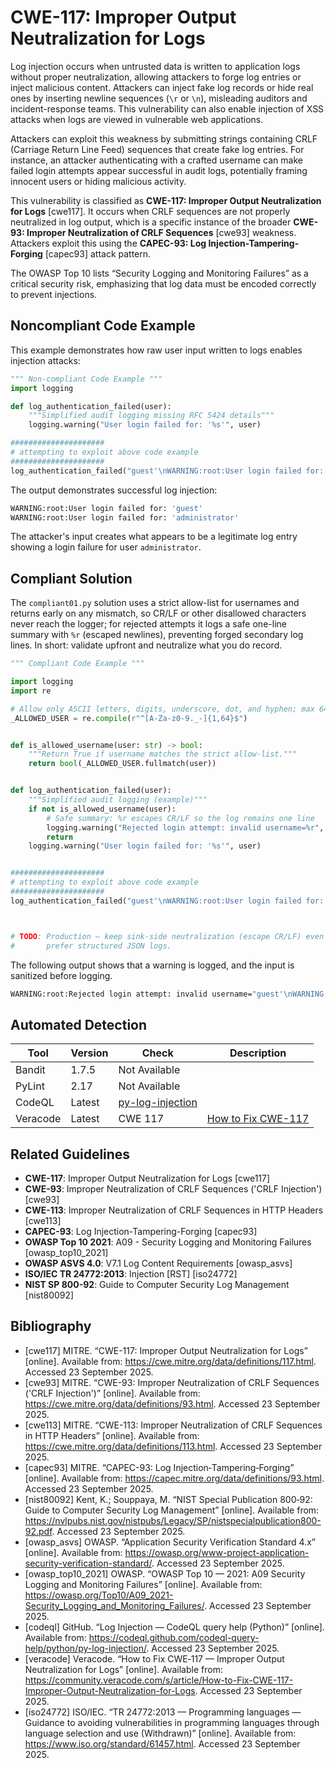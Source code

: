 # CWE-117: Improper Output Neutralization for Logs

Log injection occurs when untrusted data is written to application logs without proper neutralization, allowing attackers to forge log entries or inject malicious content. Attackers can inject fake log records or hide real ones by inserting newline sequences (`\r` or `\n`), misleading auditors and incident-response teams. This vulnerability can also enable injection of XSS attacks when logs are viewed in vulnerable web applications.

Attackers can exploit this weakness by submitting strings containing CRLF (Carriage Return Line Feed) sequences that create fake log entries. For instance, an attacker authenticating with a crafted username can make failed login attempts appear successful in audit logs, potentially framing innocent users or hiding malicious activity.

This vulnerability is classified as **CWE-117: Improper Output Neutralization for Logs** [cwe117]. It occurs when CRLF sequences are not properly neutralized in log output, which is a specific instance of the broader **CWE-93: Improper Neutralization of CRLF Sequences** [cwe93] weakness. Attackers exploit this using the **CAPEC-93: Log Injection-Tampering-Forging** [capec93] attack pattern.

The OWASP Top 10 lists “Security Logging and Monitoring Failures” as a critical security risk, emphasizing that log data must be encoded correctly to prevent injections.

## Noncompliant Code Example

This example demonstrates how raw user input written to logs enables injection attacks:

```python
""" Non-compliant Code Example """
import logging

def log_authentication_failed(user):
    """Simplified audit logging missing RFC 5424 details"""
    logging.warning("User login failed for: '%s'", user)

#####################
# attempting to exploit above code example
#####################
log_authentication_failed("guest'\nWARNING:root:User login failed for: 'administrator")
```

The output demonstrates successful log injection:

```bash
WARNING:root:User login failed for: 'guest'
WARNING:root:User login failed for: 'administrator'
```

The attacker's input creates what appears to be a legitimate log entry showing a login failure for user `administrator`.

## Compliant Solution

The `compliant01.py` solution uses a strict allow-list for usernames and returns early on any mismatch, so CR/LF or other disallowed characters never reach the logger; for rejected attempts it logs a safe one-line summary with `%r` (escaped newlines), preventing forged secondary log lines. In short: validate upfront and neutralize what you do record.

```python
""" Compliant Code Example """

import logging
import re

# Allow only ASCII letters, digits, underscore, dot, and hyphen; max 64 chars
_ALLOWED_USER = re.compile(r"^[A-Za-z0-9._-]{1,64}$")


def is_allowed_username(user: str) -> bool:
    """Return True if username matches the strict allow-list."""
    return bool(_ALLOWED_USER.fullmatch(user))


def log_authentication_failed(user):
    """Simplified audit logging (example)"""
    if not is_allowed_username(user):
        # Safe summary: %r escapes CR/LF so the log remains one line
        logging.warning("Rejected login attempt: invalid username=%r", user)
        return
    logging.warning("User login failed for: '%s'", user)


#####################
# attempting to exploit above code example
#####################
log_authentication_failed("guest'\nWARNING:root:User login failed for: 'administrator")



# TODO: Production — keep sink-side neutralization (escape CR/LF) even with validation,
#       prefer structured JSON logs.
```

The following output shows that a warning is logged, and the input is sanitized before logging.

```bash
WARNING:root:Rejected login attempt: invalid username="guest'\nWARNING:root:User login failed for: 'administrator"
```

## Automated Detection

<table>
  <thead>
    <tr>
      <th>Tool</th>
      <th>Version</th>
      <th>Check</th>
      <th>Description</th>
    </tr>
  </thead>
  <tbody>
    <tr>
      <td>Bandit</td>
      <td>1.7.5</td>
      <td>Not Available</td>
      <td></td>
    </tr>
    <tr>
      <td>PyLint</td>
      <td>2.17</td>
      <td>Not Available</td>
      <td></td>
    </tr>
    <tr>
      <td>CodeQL</td>
      <td>Latest</td>
      <td><a href="https://codeql.github.com/codeql-query-help/python/py-log-injection/">py-log-injection</a></td>
      <td></td>
    </tr>
    <tr>
      <td>Veracode</td>
      <td>Latest</td>
      <td>CWE 117</td>
      <td><a href="https://community.veracode.com/s/article/How-to-Fix-CWE-117-Improper-Output-Neutralization-for-Logs">How to Fix CWE-117</a></td>
    </tr>
  </tbody>
</table>

## Related Guidelines

- **CWE-117**: Improper Output Neutralization for Logs [cwe117]
- **CWE-93**: Improper Neutralization of CRLF Sequences ('CRLF Injection') [cwe93]
- **CWE-113**: Improper Neutralization of CRLF Sequences in HTTP Headers [cwe113]
- **CAPEC-93**: Log Injection-Tampering-Forging [capec93]
- **OWASP Top 10 2021**: A09 - Security Logging and Monitoring Failures [owasp_top10_2021]
- **OWASP ASVS 4.0**: V7.1 Log Content Requirements [owasp_asvs]
- **ISO/IEC TR 24772:2013**: Injection [RST] [iso24772]
- **NIST SP 800-92**: Guide to Computer Security Log Management [nist80092]

## Bibliography

<ul>
  <li>[cwe117] MITRE. “CWE-117: Improper Output Neutralization for Logs” [online]. Available from: <a href="https://cwe.mitre.org/data/definitions/117.html">https://cwe.mitre.org/data/definitions/117.html</a>. Accessed 23 September 2025.</li>
  <li>[cwe93] MITRE. “CWE-93: Improper Neutralization of CRLF Sequences ('CRLF Injection')” [online]. Available from: <a href="https://cwe.mitre.org/data/definitions/93.html">https://cwe.mitre.org/data/definitions/93.html</a>. Accessed 23 September 2025.</li>
  <li>[cwe113] MITRE. “CWE-113: Improper Neutralization of CRLF Sequences in HTTP Headers” [online]. Available from: <a href="https://cwe.mitre.org/data/definitions/113.html">https://cwe.mitre.org/data/definitions/113.html</a>. Accessed 23 September 2025.</li>
  <li>[capec93] MITRE. “CAPEC-93: Log Injection‑Tampering‑Forging” [online]. Available from: <a href="https://capec.mitre.org/data/definitions/93.html">https://capec.mitre.org/data/definitions/93.html</a>. Accessed 23 September 2025.</li>
  <li>[nist80092] Kent, K.; Souppaya, M. “NIST Special Publication 800‑92: Guide to Computer Security Log Management” [online]. Available from: <a href="https://nvlpubs.nist.gov/nistpubs/Legacy/SP/nistspecialpublication800-92.pdf">https://nvlpubs.nist.gov/nistpubs/Legacy/SP/nistspecialpublication800-92.pdf</a>. Accessed 23 September 2025.</li>
  <li>[owasp_asvs] OWASP. “Application Security Verification Standard 4.x” [online]. Available from: <a href="https://owasp.org/www-project-application-security-verification-standard/">https://owasp.org/www-project-application-security-verification-standard/</a>. Accessed 23 September 2025.</li>
  <li>[owasp_top10_2021] OWASP. “OWASP Top 10 — 2021: A09 Security Logging and Monitoring Failures” [online]. Available from: <a href="https://owasp.org/Top10/A09_2021-Security_Logging_and_Monitoring_Failures/">https://owasp.org/Top10/A09_2021-Security_Logging_and_Monitoring_Failures/</a>. Accessed 23 September 2025.</li>
  <li>[codeql] GitHub. “Log Injection — CodeQL query help (Python)” [online]. Available from: <a href="https://codeql.github.com/codeql-query-help/python/py-log-injection/">https://codeql.github.com/codeql-query-help/python/py-log-injection/</a>. Accessed 23 September 2025.</li>
  <li>[veracode] Veracode. “How to Fix CWE‑117 — Improper Output Neutralization for Logs” [online]. Available from: <a href="https://community.veracode.com/s/article/How-to-Fix-CWE-117-Improper-Output-Neutralization-for-Logs">https://community.veracode.com/s/article/How-to-Fix-CWE-117-Improper-Output-Neutralization-for-Logs</a>. Accessed 23 September 2025.</li>
  <li>[iso24772] ISO/IEC. “TR 24772:2013 — Programming languages — Guidance to avoiding vulnerabilities in programming languages through language selection and use (Withdrawn)” [online]. Available from: <a href="https://www.iso.org/standard/61457.html">https://www.iso.org/standard/61457.html</a>. Accessed 23 September 2025.</li>
</ul>
